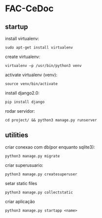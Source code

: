 # FAC-CeDoc

## startup
install virtualenv:

```sudo apt-get install virtualenv```

create virtualenv:

```virtualenv –p /usr/bin/python3 venv```

activate virtualenv (venv):

```source venv/bin/activate```

install django2.0:

```pip install django```

rodar servidor:

```cd project/ && python3 manage.py runserver``` 

## utilities

criar conexao com db(por enquanto sqlite3):

```python3 manage.py migrate``` 

criar superusuario:

```python3 manage.py createsuperuser```

setar static files

```python3 manage.py collectstatic```

criar aplicação

```python3 manage.py startapp <name>```
